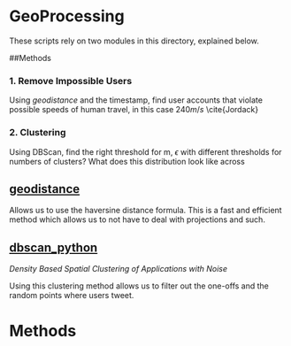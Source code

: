 GeoProcessing
=============
These scripts rely on two modules in this directory, explained below.

##Methods

### 1. Remove Impossible Users

Using _geodistance_ and the timestamp, find user accounts that violate possible speeds of human travel, in this case $240 m/s$ \cite{Jordack}

### 2. Clustering

Using DBScan, find the right threshold for m, $\epsilon$ with different thresholds for numbers of clusters? What does this distribution look like across






## [geodistance](https://github.com/eamonustc/geodistance)

Allows us to use the haversine distance formula. This is a fast and efficient method which allows us to not have to deal with projections and such.


## [dbscan_python](https://github.com/choffstein/dbscan)

_Density Based Spatial Clustering of Applications with Noise_

Using this clustering method allows us to filter out the one-offs and the random points where users tweet.


# Methods

